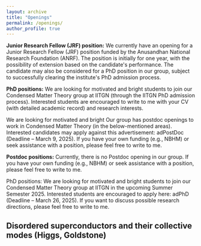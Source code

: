 ```yaml
---
layout: archive
title: "Openings"
permalink: /openings/
author_profile: true
---
```


**Junior Research Fellow (JRF) position:** We currently have an opening for a Junior Research Fellow (JRF) position funded by the Anusandhan National Research Foundation (ANRF). The position is initially for one year, with the possibility of extension based on the candidate's performance. The candidate may also be considered for a PhD position in our group, subject to successfully clearing the institute's PhD admission process.

**PhD positions:** We are looking for motivated and bright students to join our Condensed Matter Theory group at IITGN (through the IITGN PhD admission process). Interested students are encouraged to write to me with your CV (with detailed academic record) and research interests.

We are looking for motivated and bright Our group has postdoc openings to work in Condensed Matter Theory (in the below-mentioned areas). Interested candidates may apply against this advertisement: adPostDoc (Deadline – March 9, 2025).
If you have your own funding (e.g., NBHM) or seek assistance with a position, please feel free to write to me.

**Postdoc positions:** Currently, there is no Postdoc opening in our group. If you have your own funding (e.g., NBHM) or seek assistance with a position, please feel free to write to me.

PhD positions: We are looking for motivated and bright students to join our Condensed Matter Theory group at IITGN in the upcoming Summer Semester 2025. Interested students are encouraged to apply here: adPhD (Deadline – March 26, 2025). If you want to discuss possible research directions, please feel free to write to me.
## Disordered superconductors and their collective modes (Higgs, Goldstone)

